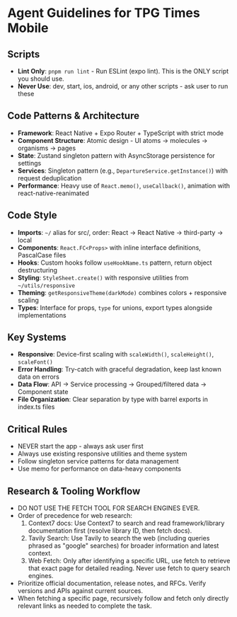 # Agent Guidelines for TPG Times Mobile

## Scripts
- **Lint Only**: `pnpm run lint` - Run ESLint (expo lint). This is the ONLY script you should use.
- **Never Use**: dev, start, ios, android, or any other scripts - ask user to run these

## Code Patterns & Architecture
- **Framework**: React Native + Expo Router + TypeScript with strict mode
- **Component Structure**: Atomic design - UI atoms → molecules → organisms → pages
- **State**: Zustand singleton pattern with AsyncStorage persistence for settings
- **Services**: Singleton pattern (e.g., `DepartureService.getInstance()`) with request deduplication
- **Performance**: Heavy use of `React.memo()`, `useCallback()`, animation with react-native-reanimated

## Code Style
- **Imports**: `~/` alias for src/, order: React → React Native → third-party → local
- **Components**: `React.FC<Props>` with inline interface definitions, PascalCase files
- **Hooks**: Custom hooks follow `useHookName.ts` pattern, return object destructuring
- **Styling**: `StyleSheet.create()` with responsive utilities from `~/utils/responsive`
- **Theming**: `getResponsiveTheme(darkMode)` combines colors + responsive scaling
- **Types**: Interface for props, `type` for unions, export types alongside implementations

## Key Systems
- **Responsive**: Device-first scaling with `scaleWidth()`, `scaleHeight()`, `scaleFont()`
- **Error Handling**: Try-catch with graceful degradation, keep last known data on errors
- **Data Flow**: API → Service processing → Grouped/filtered data → Component state
- **File Organization**: Clear separation by type with barrel exports in index.ts files

## Critical Rules
- NEVER start the app - always ask user first
- Always use existing responsive utilities and theme system
- Follow singleton service patterns for data management
- Use memo for performance on data-heavy components

## Research & Tooling Workflow
- DO NOT USE THE FETCH TOOL FOR SEARCH ENGINES EVER.
- Order of precedence for web research:
  1) Context7 docs: Use Context7 to search and read framework/library documentation first (resolve library ID, then fetch docs).
  2) Tavily Search: Use Tavily to search the web (including queries phrased as "google" searches) for broader information and latest context.
  3) Web Fetch: Only after identifying a specific URL, use fetch to retrieve that exact page for detailed reading. Never use fetch to query search engines.
- Prioritize official documentation, release notes, and RFCs. Verify versions and APIs against current sources.
- When fetching a specific page, recursively follow and fetch only directly relevant links as needed to complete the task.
